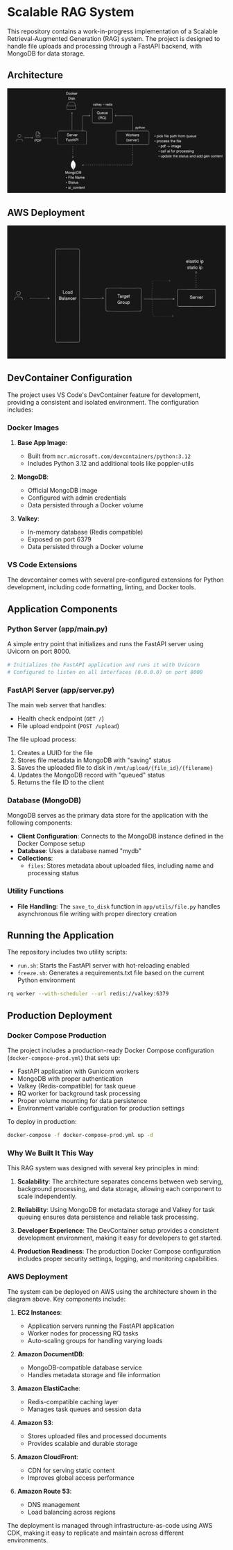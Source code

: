 # Scalable RAG System

This repository contains a work-in-progress implementation of a Scalable Retrieval-Augmented Generation (RAG) system. The project is designed to handle file uploads and processing through a FastAPI backend, with MongoDB for data storage.

## Architecture
![RAG Flow](architecture.png "RAG Flow Diagram")

## AWS Deployment
![AWS Deployment](aws-deployment.png "AWS Deployment")

## DevContainer Configuration

The project uses VS Code's DevContainer feature for development, providing a consistent and isolated environment. The configuration includes:

### Docker Images

1. **Base App Image**:

   - Built from `mcr.microsoft.com/devcontainers/python:3.12`
   - Includes Python 3.12 and additional tools like poppler-utils

2. **MongoDB**:

   - Official MongoDB image
   - Configured with admin credentials
   - Data persisted through a Docker volume

3. **Valkey**:
   - In-memory database (Redis compatible)
   - Exposed on port 6379
   - Data persisted through a Docker volume

### VS Code Extensions

The devcontainer comes with several pre-configured extensions for Python development, including code formatting, linting, and Docker tools.

## Application Components

### Python Server (app/main.py)

A simple entry point that initializes and runs the FastAPI server using Uvicorn on port 8000.

```python
# Initializes the FastAPI application and runs it with Uvicorn
# Configured to listen on all interfaces (0.0.0.0) on port 8000
```

### FastAPI Server (app/server.py)

The main web server that handles:

- Health check endpoint (`GET /`)
- File upload endpoint (`POST /upload`)

The file upload process:

1. Creates a UUID for the file
2. Stores file metadata in MongoDB with "saving" status
3. Saves the uploaded file to disk in `/mnt/upload/{file_id}/{filename}`
4. Updates the MongoDB record with "queued" status
5. Returns the file ID to the client

### Database (MongoDB)

MongoDB serves as the primary data store for the application with the following components:

- **Client Configuration**: Connects to the MongoDB instance defined in the Docker Compose setup
- **Database**: Uses a database named "mydb"
- **Collections**:
  - `files`: Stores metadata about uploaded files, including name and processing status

### Utility Functions

- **File Handling**: The `save_to_disk` function in `app/utils/file.py` handles asynchronous file writing with proper directory creation

## Running the Application

The repository includes two utility scripts:

- `run.sh`: Starts the FastAPI server with hot-reloading enabled
- `freeze.sh`: Generates a requirements.txt file based on the current Python environment


```bash
rq worker --with-scheduler --url redis://valkey:6379
```

## Production Deployment

### Docker Compose Production

The project includes a production-ready Docker Compose configuration (`docker-compose-prod.yml`) that sets up:

- FastAPI application with Gunicorn workers
- MongoDB with proper authentication
- Valkey (Redis-compatible) for task queue
- RQ worker for background task processing
- Proper volume mounting for data persistence
- Environment variable configuration for production settings

To deploy in production:

```bash
docker-compose -f docker-compose-prod.yml up -d
```

### Why We Built It This Way

This RAG system was designed with several key principles in mind:

1. **Scalability**: The architecture separates concerns between web serving, background processing, and data storage, allowing each component to scale independently.

2. **Reliability**: Using MongoDB for metadata storage and Valkey for task queuing ensures data persistence and reliable task processing.

3. **Developer Experience**: The DevContainer setup provides a consistent development environment, making it easy for developers to get started.

4. **Production Readiness**: The production Docker Compose configuration includes proper security settings, logging, and monitoring capabilities.

### AWS Deployment

The system can be deployed on AWS using the architecture shown in the diagram above. Key components include:

1. **EC2 Instances**:
   - Application servers running the FastAPI application
   - Worker nodes for processing RQ tasks
   - Auto-scaling groups for handling varying loads

2. **Amazon DocumentDB**:
   - MongoDB-compatible database service
   - Handles metadata storage and file information

3. **Amazon ElastiCache**:
   - Redis-compatible caching layer
   - Manages task queues and session data

4. **Amazon S3**:
   - Stores uploaded files and processed documents
   - Provides scalable and durable storage

5. **Amazon CloudFront**:
   - CDN for serving static content
   - Improves global access performance

6. **Amazon Route 53**:
   - DNS management
   - Load balancing across regions

The deployment is managed through infrastructure-as-code using AWS CDK, making it easy to replicate and maintain across different environments.

